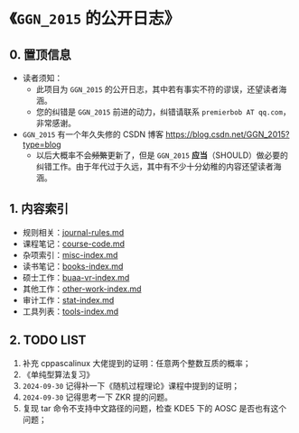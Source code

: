 # 《`GGN_2015` 的公开日志》

## 0. 置顶信息

- 读者须知：
  - 此项目为 `GGN_2015` 的公开日志，其中若有事实不符的谬误，还望读者海涵。
  - 您的纠错是 `GGN_2015` 前进的动力，纠错请联系 `premierbob AT qq.com`，非常感谢。
- `GGN_2015` 有一个年久失修的 CSDN 博客 https://blog.csdn.net/GGN_2015?type=blog
  - 以后大概率不会~~频繁~~更新了，但是 `GGN_2015` **应当**（SHOULD）做必要的纠错工作。由于年代过于久远，其中有不少十分幼稚的内容还望读者海涵。



## 1. 内容索引

- 规则相关：[journal-rules.md](./data/meta/journal-rules.md)
- 课程笔记：[course-code.md](./data/meta/course-code.md)
- 杂项索引：[misc-index.md](./data/misc/misc-index.md)
- 读书笔记：[books-index.md](./data/books/books-index.md)
- 硕士工作：[buaa-vr-index.md](./data/buaa-vr/buaa-vr-index.md)
- 其他工作：[other-work-index.md](./data/other-work/other-work-index.md)
- 审计工作：[stat-index.md](./data/stat/stat-index.md)
- 工具列表：[tools-index.md](./data/tools/tools-index.md)



## 2. TODO LIST

1. 补充 cppascalinux 大佬提到的证明：任意两个整数互质的概率；
2. 《单纯型算法复习》
3. `2024-09-30` 记得补一下《随机过程理论》课程中提到的证明；
4. `2024-09-30` 记得思考一下 ZKR 提的问题。
5. 复现 tar 命令不支持中文路径的问题，检查 KDE5 下的 AOSC 是否也有这个问题；

